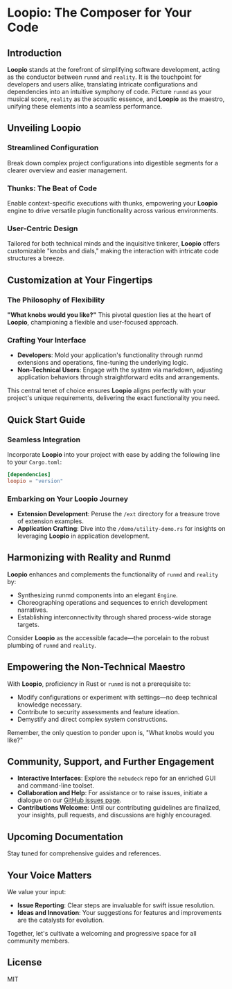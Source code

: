 # Loopio: The Composer for Your Code

## Introduction

**Loopio** stands at the forefront of simplifying software development, acting as the conductor between `runmd` and `reality`. It is the touchpoint for developers and users alike, translating intricate configurations and dependencies into an intuitive symphony of code. Picture `runmd` as your musical score, `reality` as the acoustic essence, and **Loopio** as the maestro, unifying these elements into a seamless performance.

## Unveiling Loopio

### Streamlined Configuration
Break down complex project configurations into digestible segments for a clearer overview and easier management.

### Thunks: The Beat of Code
Enable context-specific executions with thunks, empowering your **Loopio** engine to drive versatile plugin functionality across various environments.

### User-Centric Design
Tailored for both technical minds and the inquisitive tinkerer, **Loopio** offers customizable "knobs and dials," making the interaction with intricate code structures a breeze.

## Customization at Your Fingertips

### The Philosophy of Flexibility

**"What knobs would you like?"** This pivotal question lies at the heart of **Loopio**, championing a flexible and user-focused approach.

### Crafting Your Interface

- **Developers**: Mold your application's functionality through runmd extensions and operations, fine-tuning the underlying logic.
- **Non-Technical Users**: Engage with the system via markdown, adjusting application behaviors through straightforward edits and arrangements.

This central tenet of choice ensures **Loopio** aligns perfectly with your project's unique requirements, delivering the exact functionality you need.

## Quick Start Guide

### Seamless Integration

Incorporate **Loopio** into your project with ease by adding the following line to your `Cargo.toml`:

```toml
[dependencies]
loopio = "version"
```

### Embarking on Your Loopio Journey

- **Extension Development**: Peruse the `/ext` directory for a treasure trove of extension examples.
- **Application Crafting**: Dive into the `/demo/utility-demo.rs` for insights on leveraging **Loopio** in application development.

## Harmonizing with Reality and Runmd

**Loopio** enhances and complements the functionality of `runmd` and `reality` by:

- Synthesizing runmd components into an elegant `Engine`.
- Choreographing operations and sequences to enrich development narratives.
- Establishing interconnectivity through shared process-wide storage targets.

Consider **Loopio** as the accessible facade—the porcelain to the robust plumbing of `runmd` and `reality`.

## Empowering the Non-Technical Maestro

With **Loopio**, proficiency in Rust or `runmd` is not a prerequisite to:

- Modify configurations or experiment with settings—no deep technical knowledge necessary.
- Contribute to security assessments and feature ideation.
- Demystify and direct complex system constructions.

Remember, the only question to ponder upon is, "What knobs would you like?"

## Community, Support, and Further Engagement

- **Interactive Interfaces**: Explore the `nebudeck` repo for an enriched GUI and command-line toolset.
- **Collaboration and Help**: For assistance or to raise issues, initiate a dialogue on our [GitHub issues page](https://github.com/juliusl/reality/issues).
- **Contributions Welcome**: Until our contributing guidelines are finalized, your insights, pull requests, and discussions are highly encouraged.

## Upcoming Documentation

Stay tuned for comprehensive guides and references.

## Your Voice Matters

We value your input:

- **Issue Reporting**: Clear steps are invaluable for swift issue resolution.
- **Ideas and Innovation**: Your suggestions for features and improvements are the catalysts for evolution.

Together, let's cultivate a welcoming and progressive space for all community members.

## License

MIT

